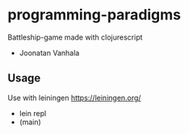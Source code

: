 # programming-paradigms

Battleship-game made with clojurescript

- Joonatan Vanhala

## Usage

Use with leiningen https://leiningen.org/

- lein repl
- (main)
